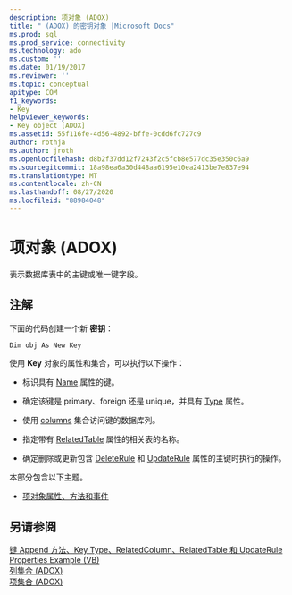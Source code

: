 ```yaml
---
description: 项对象 (ADOX)
title: " (ADOX) 的密钥对象 |Microsoft Docs"
ms.prod: sql
ms.prod_service: connectivity
ms.technology: ado
ms.custom: ''
ms.date: 01/19/2017
ms.reviewer: ''
ms.topic: conceptual
apitype: COM
f1_keywords:
- Key
helpviewer_keywords:
- Key object [ADOX]
ms.assetid: 55f116fe-4d56-4892-bffe-0cdd6fc727c9
author: rothja
ms.author: jroth
ms.openlocfilehash: d8b2f37dd12f7243f2c5fcb8e577dc35e350c6a9
ms.sourcegitcommit: 18a98ea6a30d448aa6195e10ea2413be7e837e94
ms.translationtype: MT
ms.contentlocale: zh-CN
ms.lasthandoff: 08/27/2020
ms.locfileid: "88984048"
---
```

# <a name="key-object-adox"></a>项对象 (ADOX)
表示数据库表中的主键或唯一键字段。  
  
## <a name="remarks"></a>注解  
 下面的代码创建一个新 **密钥**：  
  
```  
Dim obj As New Key  
```  
  
 使用 **Key** 对象的属性和集合，可以执行以下操作：  
  
-   标识具有 [Name](./name-property-adox.md) 属性的键。  
  
-   确定该键是 primary、foreign 还是 unique，并具有 [Type](./type-property-key-adox.md) 属性。  
  
-   使用 [columns](./columns-collection-adox.md) 集合访问键的数据库列。  
  
-   指定带有 [RelatedTable](./relatedtable-property-adox.md) 属性的相关表的名称。  
  
-   确定删除或更新包含 [DeleteRule](./deleterule-property-adox.md) 和 [UpdateRule](./updaterule-property-adox.md) 属性的主键时执行的操作。  
  
 本部分包含以下主题。  
  
-   [项对象属性、方法和事件](./key-object-properties-methods-and-events.md)  
  
## <a name="see-also"></a>另请参阅  
 [键 Append 方法、Key Type、RelatedColumn、RelatedTable 和 UpdateRule Properties Example (VB) ](./keys-append-method-key-type-relatedcolumn-relatedtable-example-vb.md)   
 [列集合 (ADOX) ](./columns-collection-adox.md)   
 [项集合 (ADOX)](./keys-collection-adox.md)